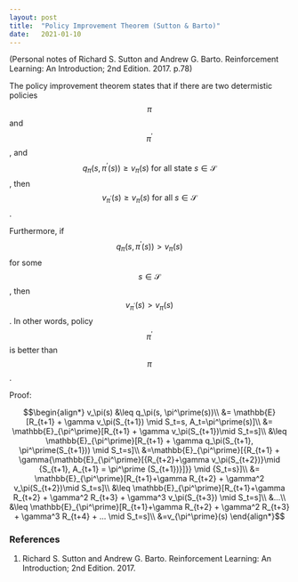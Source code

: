 ```yaml
---
layout: post
title:  "Policy Improvement Theorem (Sutton & Barto)"
date:   2021-01-10
---
```

(Personal notes of Richard S. Sutton and Andrew G. Barto. Reinforcement Learning: An Introduction; 2nd Edition. 2017. p.78)

The policy improvement theorem states that if there are two determistic policies $$\pi$$ and $$\pi^\prime$$, and $$q_\pi(s, \pi^\prime(s)) \geq v_\pi(s) \text{ for all state } s \in \mathcal{S}$$, then $$v_{\pi^\prime}(s) \geq v_\pi(s) \text{ for all } s \in \mathcal{S}$$.

Furthermore, if $$q_\pi(s, \pi^\prime(s)) > v_\pi(s)$$ for some $$s \in \mathcal{S}$$, then $$v_{\pi^\prime}(s) > v_\pi(s)$$. In other words, policy $$\pi^\prime$$ is better than $$\pi$$.

Proof:

$$\begin{align*}
v_\pi(s) &\leq q_\pi(s, \pi^\prime(s))\\
&= \mathbb{E}[R_{t+1} + \gamma v_\pi(S_{t+1}) \mid S_t=s, A_t=\pi^\prime(s)]\\
&= \mathbb{E}_{\pi^\prime}[R_{t+1} + \gamma v_\pi(S_{t+1})\mid S_t=s]\\
&\leq \mathbb{E}_{\pi^\prime}[R_{t+1} + \gamma q_\pi(S_{t+1}, \pi^\prime(S_{t+1})) \mid S_t=s]\\
&=\mathbb{E}_{\pi^\prime}[{R_{t+1} + \gamma{\mathbb{E}_{\pi^\prime}[{R_{t+2}+\gamma v_\pi(S_{t+2})}\mid {S_{t+1}, A_{t+1} = \pi^\prime (S_{t+1})}]}} \mid {S_t=s}]\\
&= \mathbb{E}_{\pi^\prime}[R_{t+1}+\gamma R_{t+2} + \gamma^2 v_\pi(S_{t+2})\mid S_t=s]\\
&\leq \mathbb{E}_{\pi^\prime}[R_{t+1}+\gamma R_{t+2} + \gamma^2 R_{t+3} + \gamma^3 v_\pi(S_{t+3}) \mid S_t=s]\\
&...\\
&\leq \mathbb{E}_{\pi^\prime}[R_{t+1}+\gamma R_{t+2} + \gamma^2 R_{t+3} + \gamma^3 R_{t+4} + ... \mid S_t=s]\\
&=v_{\pi^\prime}(s)
\end{align*}$$

<h3>References</h3>

1. Richard S. Sutton and Andrew G. Barto. Reinforcement Learning: An Introduction; 2nd Edition. 2017.
